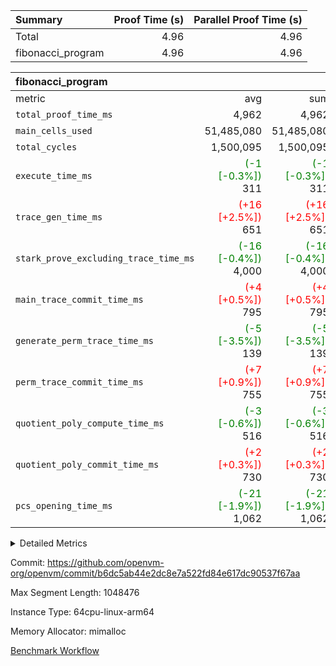 | Summary | Proof Time (s) | Parallel Proof Time (s) |
|:---|---:|---:|
| Total |  4.96 |  4.96 |
| fibonacci_program |  4.96 |  4.96 |


| fibonacci_program |||||
|:---|---:|---:|---:|---:|
|metric|avg|sum|max|min|
| `total_proof_time_ms ` |  4,962 |  4,962 |  4,962 |  4,962 |
| `main_cells_used     ` |  51,485,080 |  51,485,080 |  51,485,080 |  51,485,080 |
| `total_cycles        ` |  1,500,095 |  1,500,095 |  1,500,095 |  1,500,095 |
| `execute_time_ms     ` | <span style='color: green'>(-1 [-0.3%])</span> 311 | <span style='color: green'>(-1 [-0.3%])</span> 311 | <span style='color: green'>(-1 [-0.3%])</span> 311 | <span style='color: green'>(-1 [-0.3%])</span> 311 |
| `trace_gen_time_ms   ` | <span style='color: red'>(+16 [+2.5%])</span> 651 | <span style='color: red'>(+16 [+2.5%])</span> 651 | <span style='color: red'>(+16 [+2.5%])</span> 651 | <span style='color: red'>(+16 [+2.5%])</span> 651 |
| `stark_prove_excluding_trace_time_ms` | <span style='color: green'>(-16 [-0.4%])</span> 4,000 | <span style='color: green'>(-16 [-0.4%])</span> 4,000 | <span style='color: green'>(-16 [-0.4%])</span> 4,000 | <span style='color: green'>(-16 [-0.4%])</span> 4,000 |
| `main_trace_commit_time_ms` | <span style='color: red'>(+4 [+0.5%])</span> 795 | <span style='color: red'>(+4 [+0.5%])</span> 795 | <span style='color: red'>(+4 [+0.5%])</span> 795 | <span style='color: red'>(+4 [+0.5%])</span> 795 |
| `generate_perm_trace_time_ms` | <span style='color: green'>(-5 [-3.5%])</span> 139 | <span style='color: green'>(-5 [-3.5%])</span> 139 | <span style='color: green'>(-5 [-3.5%])</span> 139 | <span style='color: green'>(-5 [-3.5%])</span> 139 |
| `perm_trace_commit_time_ms` | <span style='color: red'>(+7 [+0.9%])</span> 755 | <span style='color: red'>(+7 [+0.9%])</span> 755 | <span style='color: red'>(+7 [+0.9%])</span> 755 | <span style='color: red'>(+7 [+0.9%])</span> 755 |
| `quotient_poly_compute_time_ms` | <span style='color: green'>(-3 [-0.6%])</span> 516 | <span style='color: green'>(-3 [-0.6%])</span> 516 | <span style='color: green'>(-3 [-0.6%])</span> 516 | <span style='color: green'>(-3 [-0.6%])</span> 516 |
| `quotient_poly_commit_time_ms` | <span style='color: red'>(+2 [+0.3%])</span> 730 | <span style='color: red'>(+2 [+0.3%])</span> 730 | <span style='color: red'>(+2 [+0.3%])</span> 730 | <span style='color: red'>(+2 [+0.3%])</span> 730 |
| `pcs_opening_time_ms ` | <span style='color: green'>(-21 [-1.9%])</span> 1,062 | <span style='color: green'>(-21 [-1.9%])</span> 1,062 | <span style='color: green'>(-21 [-1.9%])</span> 1,062 | <span style='color: green'>(-21 [-1.9%])</span> 1,062 |



<details>
<summary>Detailed Metrics</summary>

| group | num_segments | keygen_time_ms | commit_exe_time_ms |
| --- | --- | --- | --- |
| fibonacci_program | 1 | 391 | 5 | 

| group | air_name | quotient_deg | interactions | constraints |
| --- | --- | --- | --- | --- |
| fibonacci_program | AccessAdapterAir<16> | 4 | 5 | 11 | 
| fibonacci_program | AccessAdapterAir<2> | 4 | 5 | 11 | 
| fibonacci_program | AccessAdapterAir<32> | 4 | 5 | 11 | 
| fibonacci_program | AccessAdapterAir<4> | 4 | 5 | 11 | 
| fibonacci_program | AccessAdapterAir<64> | 4 | 5 | 11 | 
| fibonacci_program | AccessAdapterAir<8> | 4 | 5 | 11 | 
| fibonacci_program | BitwiseOperationLookupAir<8> | 2 | 2 | 4 | 
| fibonacci_program | MemoryMerkleAir<8> | 4 | 4 | 38 | 
| fibonacci_program | PersistentBoundaryAir<8> | 4 | 3 | 5 | 
| fibonacci_program | PhantomAir | 4 | 3 | 4 | 
| fibonacci_program | Poseidon2PeripheryAir<BabyBearParameters>, 1> | 2 | 1 | 286 | 
| fibonacci_program | ProgramAir | 1 | 1 | 4 | 
| fibonacci_program | RangeTupleCheckerAir<2> | 1 | 1 | 4 | 
| fibonacci_program | Rv32HintStoreAir | 4 | 19 | 21 | 
| fibonacci_program | VariableRangeCheckerAir | 1 | 1 | 4 | 
| fibonacci_program | VmAirWrapper<Rv32BaseAluAdapterAir, BaseAluCoreAir<4, 8> | 4 | 19 | 30 | 
| fibonacci_program | VmAirWrapper<Rv32BaseAluAdapterAir, LessThanCoreAir<4, 8> | 4 | 17 | 35 | 
| fibonacci_program | VmAirWrapper<Rv32BaseAluAdapterAir, ShiftCoreAir<4, 8> | 4 | 23 | 84 | 
| fibonacci_program | VmAirWrapper<Rv32BranchAdapterAir, BranchEqualCoreAir<4> | 4 | 11 | 17 | 
| fibonacci_program | VmAirWrapper<Rv32BranchAdapterAir, BranchLessThanCoreAir<4, 8> | 4 | 13 | 32 | 
| fibonacci_program | VmAirWrapper<Rv32CondRdWriteAdapterAir, Rv32JalLuiCoreAir> | 4 | 10 | 15 | 
| fibonacci_program | VmAirWrapper<Rv32JalrAdapterAir, Rv32JalrCoreAir> | 4 | 16 | 16 | 
| fibonacci_program | VmAirWrapper<Rv32LoadStoreAdapterAir, LoadSignExtendCoreAir<4, 8> | 4 | 18 | 21 | 
| fibonacci_program | VmAirWrapper<Rv32LoadStoreAdapterAir, LoadStoreCoreAir<4> | 4 | 17 | 27 | 
| fibonacci_program | VmAirWrapper<Rv32MultAdapterAir, DivRemCoreAir<4, 8> | 4 | 25 | 72 | 
| fibonacci_program | VmAirWrapper<Rv32MultAdapterAir, MulHCoreAir<4, 8> | 4 | 24 | 23 | 
| fibonacci_program | VmAirWrapper<Rv32MultAdapterAir, MultiplicationCoreAir<4, 8> | 4 | 19 | 13 | 
| fibonacci_program | VmAirWrapper<Rv32RdWriteAdapterAir, Rv32AuipcCoreAir> | 4 | 11 | 12 | 
| fibonacci_program | VmConnectorAir | 4 | 3 | 8 | 

| group | air_name | segment | rows | prep_cols | perm_cols | main_cols | cells |
| --- | --- | --- | --- | --- | --- | --- | --- |
| fibonacci_program | AccessAdapterAir<8> | 0 | 32 |  | 12 | 17 | 928 | 
| fibonacci_program | BitwiseOperationLookupAir<8> | 0 | 65,536 | 3 | 8 | 2 | 655,360 | 
| fibonacci_program | MemoryMerkleAir<8> | 0 | 256 |  | 12 | 32 | 11,264 | 
| fibonacci_program | PersistentBoundaryAir<8> | 0 | 32 |  | 8 | 20 | 896 | 
| fibonacci_program | PhantomAir | 0 | 2 |  | 8 | 6 | 28 | 
| fibonacci_program | Poseidon2PeripheryAir<BabyBearParameters>, 1> | 0 | 256 |  | 8 | 300 | 78,848 | 
| fibonacci_program | ProgramAir | 0 | 4,096 |  | 8 | 10 | 73,728 | 
| fibonacci_program | RangeTupleCheckerAir<2> | 0 | 524,288 | 2 | 8 | 1 | 4,718,592 | 
| fibonacci_program | Rv32HintStoreAir | 0 | 4 |  | 24 | 32 | 224 | 
| fibonacci_program | VariableRangeCheckerAir | 0 | 262,144 | 2 | 8 | 1 | 2,359,296 | 
| fibonacci_program | VmAirWrapper<Rv32BaseAluAdapterAir, BaseAluCoreAir<4, 8> | 0 | 1,048,576 |  | 28 | 36 | 67,108,864 | 
| fibonacci_program | VmAirWrapper<Rv32BaseAluAdapterAir, LessThanCoreAir<4, 8> | 0 | 524,288 |  | 24 | 37 | 31,981,568 | 
| fibonacci_program | VmAirWrapper<Rv32BranchAdapterAir, BranchEqualCoreAir<4> | 0 | 262,144 |  | 16 | 26 | 11,010,048 | 
| fibonacci_program | VmAirWrapper<Rv32BranchAdapterAir, BranchLessThanCoreAir<4, 8> | 0 | 4 |  | 20 | 32 | 208 | 
| fibonacci_program | VmAirWrapper<Rv32CondRdWriteAdapterAir, Rv32JalLuiCoreAir> | 0 | 131,072 |  | 16 | 18 | 4,456,448 | 
| fibonacci_program | VmAirWrapper<Rv32JalrAdapterAir, Rv32JalrCoreAir> | 0 | 16 |  | 20 | 28 | 768 | 
| fibonacci_program | VmAirWrapper<Rv32LoadStoreAdapterAir, LoadStoreCoreAir<4> | 0 | 16 |  | 28 | 40 | 1,088 | 
| fibonacci_program | VmAirWrapper<Rv32RdWriteAdapterAir, Rv32AuipcCoreAir> | 0 | 8 |  | 16 | 21 | 296 | 
| fibonacci_program | VmConnectorAir | 0 | 2 | 1 | 8 | 4 | 24 | 

| group | segment | trace_gen_time_ms | total_proof_time_ms | total_cycles | total_cells | stark_prove_excluding_trace_time_ms | quotient_poly_compute_time_ms | quotient_poly_commit_time_ms | perm_trace_commit_time_ms | pcs_opening_time_ms | main_trace_commit_time_ms | main_cells_used | generate_perm_trace_time_ms | execute_time_ms |
| --- | --- | --- | --- | --- | --- | --- | --- | --- | --- | --- | --- | --- | --- | --- |
| fibonacci_program | 0 | 651 | 4,962 | 1,500,095 | 122,458,476 | 4,000 | 516 | 730 | 755 | 1,062 | 795 | 51,485,080 | 139 | 311 | 

</details>


Commit: https://github.com/openvm-org/openvm/commit/b6dc5ab44e2dc8e7a522fd84e617dc90537f67aa

Max Segment Length: 1048476

Instance Type: 64cpu-linux-arm64

Memory Allocator: mimalloc

[Benchmark Workflow](https://github.com/openvm-org/openvm/actions/runs/13147297838)
